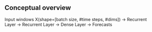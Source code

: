 ## Conceptual overview
Input windows X(shape=[batch size, #time steps, #dims]) -> Recurrent Layer -> Recurrent Layer -> Dense Layer -> Forecasts

